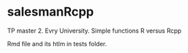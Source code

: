 # salesmanRcpp
TP master 2. Evry University. Simple functions R versus Rcpp

Rmd file and its htlm in tests folder.
